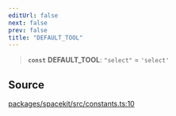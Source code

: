 ```yaml
---
editUrl: false
next: false
prev: false
title: "DEFAULT_TOOL"
---
```


> **`const`** **DEFAULT\_TOOL**: `"select"` = `'select'`

## Source

[packages/spacekit/src/constants.ts:10](https://github.com/nodenogg-in/alpha-p2p/blob/bd4a66e/packages/spacekit/src/constants.ts#L10)
